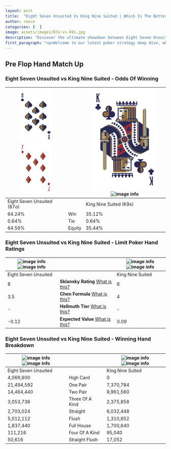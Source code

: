 ```yaml
---
layout: post
title:  "Eight Seven Unsuited Vs King Nine Suited | Which Is The Better Hand In Poker? A Complete Guide"
author: reece
categories: [  ]
image: assets/images/87o-vs-k9s.jpg
description: "Discover the ultimate showdown between Eight Seven Unsuited and King Nine Suited in poker! Uncover the odds, strategies, and scenarios where one hand triumphs over the other. Get ready to up your poker game with this thrilling analysis."
first_paragraph: "<p>Welcome to our latest poker strategy deep dive, where we're pitting two distinct hands against each other in a high-stakes showdown: Eight Seven Unsuited vs King Nine Suited.</p><p>In the dynamic world of poker, every decision counts, and knowing which hand holds the upper hand is key to your success at the table.</p><p>In this article, we'll dissect these two hands, explore the scenarios where one dominates the other, and equip you with the knowledge to make strategic choices that can tip the odds in your favor.</p><p>Get ready to unravel the intriguing dynamics of these poker hands and elevate your game to new heights.</p>"
---
```




[comment]: # (sp0)

## Pre Flop Hand Match Up

<div class="table hand-ratings" markdown="1"> 



### Eight Seven Unsuited vs King Nine Suited - Odds Of Winning


    
| ![image info](assets/images/hand1/8.png) ![image info](assets/images/hand1/7o.png) |  | ![image info](assets/images/hand2/K.png) ![image info](assets/images/hand2/9s.png) |
| -------- | -------- | -------- |
| Eight Seven Unsuited (87o) |  | King Nine Suited (K9s) |
| 64.24% | Win | 35.12% |
| 0.64% | Tie | 0.64% |
| 64.56% | Equity | 35.44% |




[comment]: # (sp1)



### Eight Seven Unsuited vs King Nine Suited - Limit Poker Hand Ratings


    
| ![image info](https://www.riverpairs.com/assets/images/hand1/8.png) ![image info](https://www.riverpairs.com/assets/images/hand1/7o.png) |  | ![image info](https://www.riverpairs.com/assets/images/hand2/K.png) ![image info](https://www.riverpairs.com/assets/images/hand2/9s.png) |
| -------- | -------- | -------- |
| Eight Seven Unsuited |  | King Nine Suited |
| 8 | **Sklansky Rating** [What is this?](/sklansky-rating-explained) | 6 |
| 3.5 | **Chen Formula** [What is this?](/chen-formula-explained) | 4 |
| - | **Hellmuth Tier** [What is this?](/Hellmuth-tier-explained) | - |
| -0.12 | **Expected Value** [What is this?](/expected-value-explained) | 0.09 |




[comment]: # (sp2)



### Eight Seven Unsuited vs King Nine Suited - Winning Hand Breakdown


    
| ![image info](https://www.riverpairs.com/assets/images/hand1/8.png) ![image info](https://www.riverpairs.com/assets/images/hand1/7o.png) |  | ![image info](https://www.riverpairs.com/assets/images/hand2/K.png) ![image info](https://www.riverpairs.com/assets/images/hand2/9s.png) |
| -------- | -------- | -------- |
| Eight Seven Unsuited |  | King Nine Suited |
| 4,069,800 | High Card | 0 |
| 21,494,592 | One Pair | 7,370,784 |
| 14,464,440 | Two Pair | 9,961,560 |
| 3,053,736 | Three Of A Kind | 2,375,856 |
| 2,703,024 | Straight | 6,032,448 |
| 5,012,112 | Flush | 1,310,652 |
| 1,837,440 | Full House | 1,700,640 |
| 111,216 | Four Of A Kind | 95,040 |
| 50,616 | Straight Flush | 17,052 |




[comment]: # (sp3)



</div>

[comment]: # (sp4)



[comment]: # (sp5)

